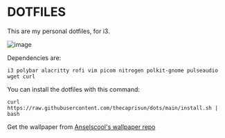 # DOTFILES
This are my personal dotfiles, for i3.

![image](https://github.com/thecaprisun/dots/assets/156376854/de03ae98-74b5-4afb-ae9e-bbc12598ab2b)

Dependencies are:
```
i3 polybar alacritty rofi vim picom nitrogen polkit-gnome pulseaudio wget curl
```

You can install the dotfiles with this command:

```
curl https://raw.githubusercontent.com/thecaprisun/dots/main/install.sh | bash
```

Get the wallpaper from [Anselscool's wallpaper repo](https://github.com/anselscool/wallpapers)
